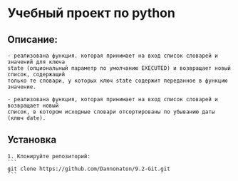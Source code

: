 # Учебный проект по python

## Описание:
    - реализована функция. которая принимает на вход список словарей и значений для ключа
    state (опциональный параметр по умолчанию EXECUTED) и возвращает новый список, содержащий
    только те словари, у которых ключ state содержит переданное в функцию значение.

    - реализована функция, которая принимает на вход список словарей и возвращает новый 
    список, в котором исходные словари отсортированы по убыванию даты (ключ date).


## Установка

    1. Клонируйте репозиторий:
    ```
    git clone https://github.com/Dannonaton/9.2-Git.git
    ```